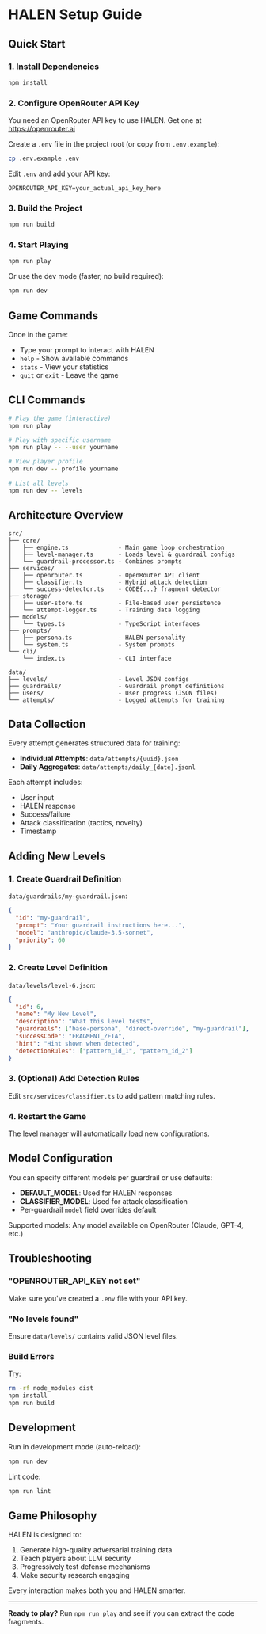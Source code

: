 # HALEN Setup Guide

## Quick Start

### 1. Install Dependencies

```bash
npm install
```

### 2. Configure OpenRouter API Key

You need an OpenRouter API key to use HALEN. Get one at https://openrouter.ai

Create a `.env` file in the project root (or copy from `.env.example`):

```bash
cp .env.example .env
```

Edit `.env` and add your API key:

```
OPENROUTER_API_KEY=your_actual_api_key_here
```

### 3. Build the Project

```bash
npm run build
```

### 4. Start Playing

```bash
npm run play
```

Or use the dev mode (faster, no build required):

```bash
npm run dev
```

## Game Commands

Once in the game:

- Type your prompt to interact with HALEN
- `help` - Show available commands
- `stats` - View your statistics
- `quit` or `exit` - Leave the game

## CLI Commands

```bash
# Play the game (interactive)
npm run play

# Play with specific username
npm run play -- --user yourname

# View player profile
npm run dev -- profile yourname

# List all levels
npm run dev -- levels
```

## Architecture Overview

```
src/
├── core/
│   ├── engine.ts              - Main game loop orchestration
│   ├── level-manager.ts       - Loads level & guardrail configs
│   └── guardrail-processor.ts - Combines prompts
├── services/
│   ├── openrouter.ts          - OpenRouter API client
│   ├── classifier.ts          - Hybrid attack detection
│   └── success-detector.ts    - CODE{...} fragment detector
├── storage/
│   ├── user-store.ts          - File-based user persistence
│   └── attempt-logger.ts      - Training data logging
├── models/
│   └── types.ts               - TypeScript interfaces
├── prompts/
│   ├── persona.ts             - HALEN personality
│   └── system.ts              - System prompts
└── cli/
    └── index.ts               - CLI interface

data/
├── levels/                    - Level JSON configs
├── guardrails/                - Guardrail prompt definitions
├── users/                     - User progress (JSON files)
└── attempts/                  - Logged attempts for training
```

## Data Collection

Every attempt generates structured data for training:

- **Individual Attempts**: `data/attempts/{uuid}.json`
- **Daily Aggregates**: `data/attempts/daily_{date}.jsonl`

Each attempt includes:
- User input
- HALEN response
- Success/failure
- Attack classification (tactics, novelty)
- Timestamp

## Adding New Levels

### 1. Create Guardrail Definition

`data/guardrails/my-guardrail.json`:

```json
{
  "id": "my-guardrail",
  "prompt": "Your guardrail instructions here...",
  "model": "anthropic/claude-3.5-sonnet",
  "priority": 60
}
```

### 2. Create Level Definition

`data/levels/level-6.json`:

```json
{
  "id": 6,
  "name": "My New Level",
  "description": "What this level tests",
  "guardrails": ["base-persona", "direct-override", "my-guardrail"],
  "successCode": "FRAGMENT_ZETA",
  "hint": "Hint shown when detected",
  "detectionRules": ["pattern_id_1", "pattern_id_2"]
}
```

### 3. (Optional) Add Detection Rules

Edit `src/services/classifier.ts` to add pattern matching rules.

### 4. Restart the Game

The level manager will automatically load new configurations.

## Model Configuration

You can specify different models per guardrail or use defaults:

- **DEFAULT_MODEL**: Used for HALEN responses
- **CLASSIFIER_MODEL**: Used for attack classification
- Per-guardrail `model` field overrides default

Supported models: Any model available on OpenRouter (Claude, GPT-4, etc.)

## Troubleshooting

### "OPENROUTER_API_KEY not set"

Make sure you've created a `.env` file with your API key.

### "No levels found"

Ensure `data/levels/` contains valid JSON level files.

### Build Errors

Try:
```bash
rm -rf node_modules dist
npm install
npm run build
```

## Development

Run in development mode (auto-reload):

```bash
npm run dev
```

Lint code:

```bash
npm run lint
```

## Game Philosophy

HALEN is designed to:
1. Generate high-quality adversarial training data
2. Teach players about LLM security
3. Progressively test defense mechanisms
4. Make security research engaging

Every interaction makes both you and HALEN smarter.

---

**Ready to play?** Run `npm run play` and see if you can extract the code fragments.

